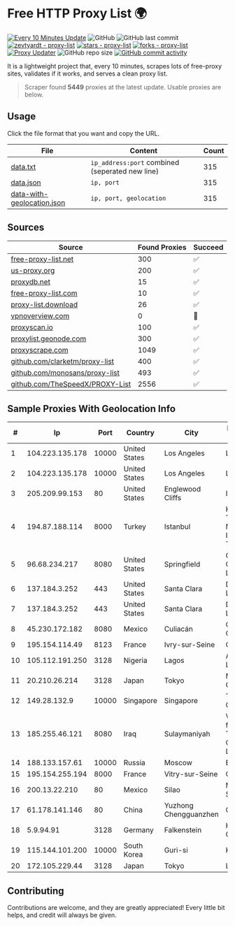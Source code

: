 
# Free HTTP Proxy List 🌍

[![Every 10 Minutes Update](https://github.com/mertguvencli/http-proxy-list/actions/workflows/main.yml/badge.svg?branch=main)](https://github.com/mertguvencli/http-proxy-list/actions/workflows/main.yml)
![GitHub](https://img.shields.io/github/license/mertguvencli/http-proxy-list)
![GitHub last commit](https://img.shields.io/github/last-commit/mertguvencli/http-proxy-list)
[![zevtyardt - proxy-list](https://img.shields.io/static/v1?label=zevtyardt&message=proxy-list&color=blue&logo=github)](https://github.com/zevtyardt/proxy-list "Go to GitHub repo")
[![stars - proxy-list](https://img.shields.io/github/stars/zevtyardt/proxy-list?style=social)](https://github.com/zevtyardt/proxy-list)
[![forks - proxy-list](https://img.shields.io/github/forks/zevtyardt/proxy-list?style=social)](https://github.com/zevtyardt/proxy-list)
[![Proxy Updater](https://github.com/zevtyardt/proxy-list/workflows/Proxy%20Updater/badge.svg)](https://github.com/zevtyardt/proxy-list/actions?query=workflow:"Proxy+Updater")
![GitHub repo size](https://img.shields.io/github/repo-size/zevtyardt/proxy-list)
[![GitHub commit activity](https://img.shields.io/github/commit-activity/m/zevtyardt/proxy-list?logo=commits)](https://github.com/zevtyardt/proxy-list/commits/main)

It is a lightweight project that, every 10 minutes, scrapes lots of free-proxy sites, validates if it works, and serves a clean proxy list.

> Scraper found **5449** proxies at the latest update. Usable proxies are below.

## Usage

Click the file format that you want and copy the URL.

|File|Content|Count|
|----|-------|-----|
|[data.txt](https://raw.githubusercontent.com/mertguvencli/http-proxy-list/main/proxy-list/data.txt)|`ip_address:port` combined (seperated new line)|315|
|[data.json](https://raw.githubusercontent.com/mertguvencli/http-proxy-list/main/proxy-list/data.json)|`ip, port`|315|
|[data-with-geolocation.json](https://raw.githubusercontent.com/mertguvencli/http-proxy-list/main/proxy-list/data-with-geolocation.json)|`ip, port, geolocation`|315|

## Sources

|Source|Found Proxies|Succeed|
|------|-------------|-------|
|[free-proxy-list.net](https://free-proxy-list.net)|300|✅|
|[us-proxy.org](https://www.us-proxy.org)|200|✅|
|[proxydb.net](http://proxydb.net)|15|✅|
|[free-proxy-list.com](https://free-proxy-list.com/?page=&port=&type%5B%5D=http&type%5B%5D=https&up_time=0&search=Search)|10|✅|
|[proxy-list.download](https://www.proxy-list.download/HTTP)|26|✅|
|[vpnoverview.com](https://vpnoverview.com/privacy/anonymous-browsing/free-proxy-servers)|0|🚫|
|[proxyscan.io](https://www.proxyscan.io)|100|✅|
|[proxylist.geonode.com](https://proxylist.geonode.com/api/proxy-list?limit=300&page=1&sort_by=lastChecked&sort_type=desc&protocols=http,https)|300|✅|
|[proxyscrape.com](https://api.proxyscrape.com/v2/?request=displayproxies&protocol=http&timeout=10000&country=all&ssl=all&anonymity=all)|1049|✅|
|[github.com/clarketm/proxy-list](https://raw.githubusercontent.com/clarketm/proxy-list/master/proxy-list-raw.txt)|400|✅|
|[github.com/monosans/proxy-list](https://raw.githubusercontent.com/monosans/proxy-list/main/proxies/http.txt)|493|✅|
|[github.com/TheSpeedX/PROXY-List](https://raw.githubusercontent.com/TheSpeedX/PROXY-List/master/http.txt)|2556|✅|


## Sample Proxies With Geolocation Info

|#|Ip|Port|Country|City|Internet Service Provider|
|-|--|----|-------|----|-------------------------|
|1|104.223.135.178|10000|United States|Los Angeles|LayerHost|
|2|104.223.135.178|10000|United States|Los Angeles|LayerHost|
|3|205.209.99.153|80|United States|Englewood Cliffs|Interserver, Inc|
|4|194.87.188.114|8000|Turkey|Istanbul|Kadir Huseyin Tezcan Nosspeed Internet Teknolojileri|
|5|96.68.234.217|8080|United States|Springfield|Comcast Cable Communications, LLC|
|6|137.184.3.252|443|United States|Santa Clara|DigitalOcean, LLC|
|7|137.184.3.252|443|United States|Santa Clara|DigitalOcean, LLC|
|8|45.230.172.182|8080|Mexico|Culiacán|Opsicome SA De CV|
|9|195.154.114.49|8123|France|Ivry-sur-Seine|Online S.A.S.|
|10|105.112.191.250|3128|Nigeria|Lagos|Airtel Networks Limited|
|11|20.210.26.214|3128|Japan|Tokyo|Microsoft Corporation|
|12|149.28.132.9|10000|Singapore|Singapore|The Constant Company|
|13|185.255.46.121|8080|Iraq|Sulaymaniyah|Valin Company for General Trading and Communication LTD|
|14|188.133.157.61|10000|Russia|Moscow|Enforta-MSK|
|15|195.154.255.194|8000|France|Vitry-sur-Seine|Online S.A.S.|
|16|200.13.22.210|80|Mexico|Silao|Marcatel Com, S.A. de C.V.|
|17|61.178.141.146|80|China|Yuzhong Chengguanzhen|Chinanet|
|18|5.9.94.91|3128|Germany|Falkenstein|Hetzner Online GmbH|
|19|115.144.101.200|10000|South Korea|Guri-si|Korea Telecom|
|20|172.105.229.44|3128|Japan|Tokyo|Linode, LLC|



## Contributing

Contributions are welcome, and they are greatly appreciated! Every
little bit helps, and credit will always be given.

